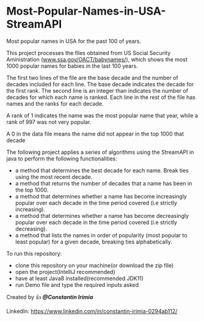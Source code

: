 # Most-Popular-Names-in-USA-StreamAPI
Most popular names in USA for the past 100 of years. 

This project processes the files obtained from US Social Security Aministration (www.ssa.gov/OACT/babynames/),
which shows the most 1000 popular names for babies in the last 100 years.

The first two lines of the file are the base decade and the number of decades included for each line.
The base decade indicates the decade for the first rank.
The second line is an integer than indicates the number of decades for which each name is ranked. 
Each line in the rest of the file has names and the ranks for each decade.

A rank of 1 indicates the name was the most popular name that year, while a rank of 997 was not
very popular. 

A 0 in the data file means the name did not appear in the top 1000 that decade



The following project applies a series of algorithms using the StreamAPI in java to perform the following functionalities:

- a method that determines the best decade for each name. Break ties using the most
recent decade.
- a method that returns the number of decades that a name has been in the top 1000.
- a method that determines whether a name has become increasingly popular over each
decade in the time period covered (i.e strictly increasing).
- a method that determines whether a name has become decreasingly popular over each
decade in the time period covered (i.e strictly decreasing).
- a method that lists the names in order of popularity (most popular to least popular) for
a given decade, breaking ties alphabetically.


To run this repository:
- clone this repository on your machine(or download the zip file)
- open the project(IntelliJ recommended)
- have at least Java8 installed(recommended JDK11)
- run Demo file and type the required inputs asked


Created by :+1:  ***@Constantin Irimia***

LinkedIn: https://www.linkedin.com/in/constantin-irimia-0294ab112/
